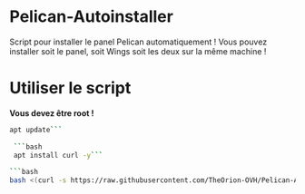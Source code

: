 # Pelican-Autoinstaller
Script pour installer le panel Pelican automatiquement !
Vous pouvez installer soit le panel, soit Wings soit les deux sur la même machine !

# Utiliser le script
**Vous devez être root !**

```bash
apt update```
 
 ```bash
 apt install curl -y```
 
```bash
bash <(curl -s https://raw.githubusercontent.com/TheOrion-OVH/Pelican-Autoinstaller/refs/heads/main/installer.sh)```

